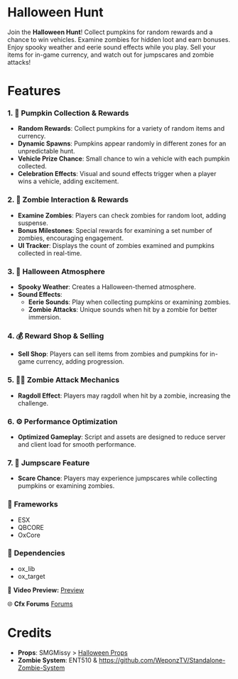 # Halloween Hunt

Join the **Halloween Hunt**! Collect pumpkins for random rewards and a chance to win vehicles. Examine zombies for hidden loot and earn bonuses. Enjoy spooky weather and eerie sound effects while you play. Sell your items for in-game currency, and watch out for jumpscares and zombie attacks!

# Features

### 1. 🎃 Pumpkin Collection & Rewards

-   **Random Rewards**: Collect pumpkins for a variety of random items and currency.
-   **Dynamic Spawns**: Pumpkins appear randomly in different zones for an unpredictable hunt.
-   **Vehicle Prize Chance**: Small chance to win a vehicle with each pumpkin collected.
-   **Celebration Effects**: Visual and sound effects trigger when a player wins a vehicle, adding excitement.

### 2. 🧟 Zombie Interaction & Rewards

-   **Examine Zombies**: Players can check zombies for random loot, adding suspense.
-   **Bonus Milestones**: Special rewards for examining a set number of zombies, encouraging engagement.
-   **UI Tracker**: Displays the count of zombies examined and pumpkins collected in real-time.

### 3. 👻 Halloween Atmosphere

-   **Spooky Weather**: Creates a Halloween-themed atmosphere.
-   **Sound Effects**:
    -   **Eerie Sounds**: Play when collecting pumpkins or examining zombies.
    -   **Zombie Attacks**: Unique sounds when hit by a zombie for better immersion.

### 4. 💰 Reward Shop & Selling

-   **Sell Shop**: Players can sell items from zombies and pumpkins for in-game currency, adding progression.

### 5. 🧟‍♂️ Zombie Attack Mechanics

-   **Ragdoll Effect**: Players may ragdoll when hit by a zombie, increasing the challenge.

### 6. ⚙️ Performance Optimization

-   **Optimized Gameplay**: Script and assets are designed to reduce server and client load for smooth performance.

### 7. 👻 Jumpscare Feature

-   **Scare Chance**: Players may experience jumpscares while collecting pumpkins or examining zombies.

### :arrows_counterclockwise: **Frameworks**

-   ESX
-   QBCORE
-   OxCore

### :dart: **Dependencies**

-   ox_lib
-   ox_target

:link: **Video Preview:**
[Preview](https://youtu.be/q59_st6iuQU)

:globe_with_meridians: **Cfx Forums**
[Forums](https://forum.cfx.re/t/free-esx-qbcore-arius-ambulancejob/5184085)

# Credits

-   **Props**: SMGMissy > [Halloween Props](https://forum.cfx.re/t/free-props-halloween-props/4771327)
-   **Zombie System**: ENT510 & https://github.com/WeponzTV/Standalone-Zombie-System

